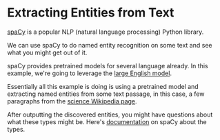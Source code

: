 # Extracting Entities from Text

[spaCy](https://spacy.io/) is a popular NLP (natural language processing) Python library.

We can use spaCy to do named entity recognition on some text and see what you might get out of it.

spaCy provides pretrained models for several language already. In this example, we're going to leverage the [large English model](https://spacy.io/models/en#en_core_web_lg).

Essentially all this example is doing is using a pretrained model and extracting named entities from some text passage, in this case, a few paragraphs from the [science Wikipedia page](https://en.wikipedia.org/wiki/Science).

After outputting the discovered entities, you might have questions about what these types might be. Here's [documentation](https://spacy.io/usage/linguistic-features#entity-types) on spaCy about the types.
